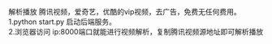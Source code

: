 解析播放 腾讯视频，爱奇艺，优酷的vip视频，去广告，免费无任何费用。  
1.python start.py 启动后端服务。  
2.浏览器访问 ip:8000端口就能进行视频解析，复制腾讯视频源地址即可解析播放